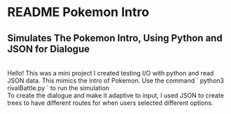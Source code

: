 # README Pokemon Intro
## Simulates The Pokemon Intro, Using Python and JSON for Dialogue
<br/>
Hello! This was a mini project I created testing I/O with python and read JSON data. This mimics the intro of Pokemon. 
Use the command ` python3 rivalBattle.py  ` to run the simulation <br/>
To create the dialogue and make it adaptive to input, I used JSON to create trees to have different routes for when users selected different options.
